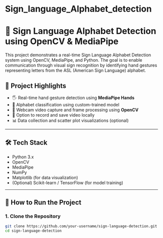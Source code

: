 # Sign_language_Alphabet_detection
# 🤟 Sign Language Alphabet Detection using OpenCV & MediaPipe

This project demonstrates a real-time Sign Language Alphabet Detection system using OpenCV, MediaPipe, and Python. The goal is to enable communication through visual sign recognition by identifying hand gestures representing letters from the ASL (American Sign Language) alphabet.

## 🎯 Project Highlights

- 🖐️ Real-time hand gesture detection using **MediaPipe Hands**
- 🧠 Alphabet classification using custom-trained model
- 🎥 Webcam video capture and frame processing using **OpenCV**
- 💾 Option to record and save video locally
- 📊 Data collection and scatter plot visualizations (optional)

---

## 🛠️ Tech Stack

- Python 3.x
- OpenCV
- MediaPipe
- NumPy
- Matplotlib (for data visualization)
- (Optional) Scikit-learn / TensorFlow (for model training)

---

## 🚀 How to Run the Project

### 1. Clone the Repository

```bash
git clone https://github.com/your-username/sign-language-detection.git
cd sign-language-detection
